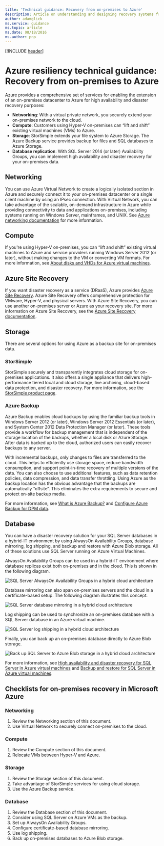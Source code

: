 ```yaml
---
title: 'Technical guidance: Recovery from on-premises to Azure'
description: Article on understanding and designing recovery systems from on-premises infrastructure to Azure
author: adamglick
ms.service: guidance
ms.topic: article
ms.date: 08/18/2016
ms.author: pnp
---
```

[!INCLUDE [header](../_includes/header.md)]
# Azure resiliency technical guidance: Recovery from on-premises to Azure
Azure provides a comprehensive set of services for enabling the extension of an on-premises datacenter to Azure for high availability and disaster recovery purposes:

* **Networking**: With a virtual private network, you securely extend your on-premises network to the cloud.
* **Compute**: Customers using Hyper-V on-premises can “lift and shift” existing virtual machines (VMs) to Azure.
* **Storage**: StorSimple extends your file system to Azure Storage. The Azure Backup service provides backup for files and SQL databases to Azure Storage.
* **Database replication**: With SQL Server 2014 (or later) Availability Groups, you can implement high availability and disaster recovery for your on-premises data.

## Networking
You can use Azure Virtual Network to create a logically isolated section in Azure and securely connect it to your on-premises datacenter or a single client machine by using an IPsec connection. With Virtual Network, you can take advantage of the scalable, on-demand infrastructure in Azure while providing connectivity to data and applications on-premises, including systems running on Windows Server, mainframes, and UNIX. See [Azure networking documentation](/azure/virtual-network/virtual-networks-overview/) for more information.

## Compute
If you're using Hyper-V on-premises, you can “lift and shift” existing virtual machines to Azure and service providers running Windows Server 2012 (or later), without making changes to the VM or converting VM formats. For more information, see [About disks and VHDs for Azure virtual machines](/azure/virtual-machines/virtual-machines-linux-about-disks-vhds/?toc=%2fazure%2fvirtual-machines%2flinux%2ftoc.json).

## Azure Site Recovery
If you want disaster recovery as a service (DRaaS), Azure provides [Azure Site Recovery](https://azure.microsoft.com/services/site-recovery/). Azure Site Recovery offers comprehensive protection for VMware, Hyper-V, and physical servers. With Azure Site Recovery, you can use another on-premises server or Azure as your recovery site. For more information on Azure Site Recovery, see the [Azure Site Recovery documentation](https://azure.microsoft.com/documentation/services/site-recovery/).

## Storage
There are several options for using Azure as a backup site for on-premises data.

### StorSimple
StorSimple securely and transparently integrates cloud storage for on-premises applications. It also offers a single appliance that delivers high-performance tiered local and cloud storage, live archiving, cloud-based data protection, and disaster recovery. For more information, see the [StorSimple product page](https://azure.microsoft.com/services/storsimple/).

### Azure Backup
Azure Backup enables cloud backups by using the familiar backup tools in Windows Server 2012 (or later), Windows Server 2012 Essentials (or later), and System Center 2012 Data Protection Manager (or later). These tools provide a workflow for backup management that is independent of the storage location of the backups, whether a local disk or Azure Storage. After data is backed up to the cloud, authorized users can easily recover backups to any server.

With incremental backups, only changes to files are transferred to the cloud. This helps to efficiently use storage space, reduce bandwidth consumption, and support point-in-time recovery of multiple versions of the data. You can also choose to use additional features, such as data retention policies, data compression, and data transfer throttling. Using Azure as the backup location has the obvious advantage that the backups are automatically “offsite”. This eliminates the extra requirements to secure and protect on-site backup media.

For more information, see [What is Azure Backup?](/azure/backup/backup-introduction-to-azure-backup/) and [Configure Azure Backup for DPM data](https://technet.microsoft.com/library/jj728752.aspx).

## Database
You can have a disaster recovery solution for your SQL Server databases in a hybrid-IT environment by using AlwaysOn Availability Groups, database mirroring, log shipping, and backup and restore with Azure Blob storage. All of these solutions use SQL Server running on Azure Virtual Machines.

AlwaysOn Availability Groups can be used in a hybrid-IT environment where database replicas exist both on-premises and in the cloud. This is shown in the following diagram.

![SQL Server AlwaysOn Availability Groups in a hybrid cloud architecture](./images/technical-guidance-recovery-on-premises-azure/SQL_Server_Disaster_Recovery-3.png)

Database mirroring can also span on-premises servers and the cloud in a certificate-based setup. The following diagram illustrates this concept.

![SQL Server database mirroring in a hybrid cloud architecture](./images/technical-guidance-recovery-on-premises-azure/SQL_Server_Disaster_Recovery-4.png)

Log shipping can be used to synchronize an on-premises database with a SQL Server database in an Azure virtual machine.

![SQL Server log shipping in a hybrid cloud architecture](./images/technical-guidance-recovery-on-premises-azure/SQL_Server_Disaster_Recovery-5.png)

Finally, you can back up an on-premises database directly to Azure Blob storage.

![Back up SQL Server to Azure Blob storage in a hybrid cloud architecture](./images/technical-guidance-recovery-on-premises-azure/SQL_Server_Disaster_Recovery-6.png)

For more information, see [High availability and disaster recovery for SQL Server in Azure virtual machines](/azure/virtual-machines/windows/sql/virtual-machines-windows-sql-high-availability-dr/) and [Backup and restore for SQL Server in Azure virtual machines](/azure/virtual-machines/windows/sql/virtual-machines-windows-sql-backup-recovery/).

## Checklists for on-premises recovery in Microsoft Azure
### Networking
1. Review the Networking section of this document.
2. Use Virtual Network to securely connect on-premises to the cloud.

### Compute
1. Review the Compute section of this document.
2. Relocate VMs between Hyper-V and Azure.

### Storage
1. Review the Storage section of this document.
2. Take advantage of StorSimple services for using cloud storage.
3. Use the Azure Backup service.

### Database
1. Review the Database section of this document.
2. Consider using SQL Server on Azure VMs as the backup.
3. Set up AlwaysOn Availability Groups.
4. Configure certificate-based database mirroring.
5. Use log shipping.
6. Back up on-premises databases to Azure Blob storage.



